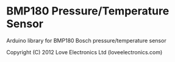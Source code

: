 # BMP180 Pressure/Temperature Sensor

Arduino library for BMP180 Bosch pressure/temperature sensor

Copyright (C) 2012 Love Electronics Ltd (loveelectronics.com)
